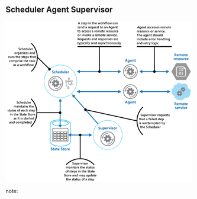 ## Scheduler Agent Supervisor

![Scheduler Agent Supervisor](resources/images/scheduler-agent-supervisor.png)

note:
